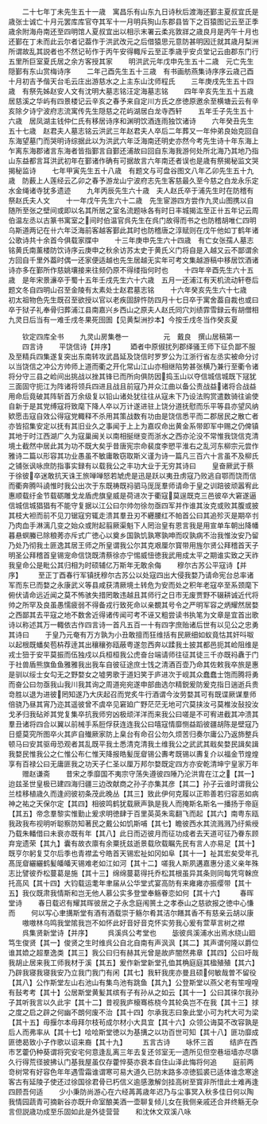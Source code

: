 <!-- { "loadSidebar": true } -->
　　二十七年丁未先生五十一歳　寓昌乐有山东九日诗秋后渡海还鄞主夏叔宜氏是歳张士诚亡十月元罢库库官夺其军十一月明兵狥山东郡县皆下之百猿图记云至正季歳余附海舟南还至四明馆人夏叔宜出以相示末署云柔兆敦牂之歳良月是丙午十月也还鄞在丁未而此云尔者记葢作于洪武改元之后借猿思元意防甚明因迁就其歳月梨洲所谓故乱其説者也不然记茍作于丙午安得輙斥云至正季歳乎安贞堂记云由郡东门行五里所巨室夏氏居之余方客授其家
　　明洪武元年戊申先生五十二歳　元亡先生隠鄞有东山赏梅诗序
　　二年己酉先生五十三歳　有书画舫燕集诗序序云歳己酉十月初吉予偕天台毛云庄出游慈水之上主东山沈师程氏
　　三年庚戌先生五十四歳　有祭先姊赵安人文有沈明大墓志铭汪定海墓志铭
　　四年辛亥先生五十五歳　居慈溪之华屿有四景楼记云辛亥之春予来自定川方氏之彦徳原邀余至横塘云云有辛亥除夕诗宁波府志流寓传先生隠慈之花屿湖居白龙寺西轩
　　五年壬子先生五十六歳　居凤湖主钱仲仁氏有移居诗序和渊明饮酒连雨独饮诸诗
　　六年癸丑先生五十七歳　赵君夫人墓志铭云洪武三年赵君夫人卒后二年葬又一年仲弟良始克回自东海望墓门而哭明诗综据此以为洪武六年泛海南还明史亦然今考先生诗十年东海上乍离东海郡诸言东海者皆指鄞言自鄞还浦故曰回自东海我游何处所北海乃其地乃指山东益都言耳洪武初年在鄞诸作确有可据故言六年南还者误也是歳有祭揭秘监文哭揭秘监诗
　　七年甲寅先生五十八歳　有题文与可盘谷图文八年乙卯先生五十九歳　防薮上人莲经云乙卯之春予游龙山宁波府志先生客慈最久至今慈之白龙永乐定水金绳诸寺犹多遗迹
　　九年丙辰先生六十歳　夫人赵氏卒于浦先生时在防稽有祭赵氏夫人文
　　十一年戊午先生六十二歳　先生宦游四方尝作九灵山图携以自随所至张之壁间或即以名其所居之室名流题咏各有时日丰城揭汯至正卄五年记云周伯温左丞以古篆书寓室之间时伯温官呉先生在呉门故得而书之也防稽胡唯仁四明乌斯道两记在卄六年泛海前客越客鄞此其时也防稽唐之淳赋则在戊午他如丁鹤年诸公歌诗共十余首今俱载家牒中
　　十三年庚申先生六十四歳　有亡女张孺人墓志铭黄氏南薰楼防饮诗序云庚申之秋余访苏太史于黄氏义门将自是入越又云不鄙谓余方回自千里外葢时偶一还家便适越也先生居越无实年可考文集越游稿中移居饮酒诸诗亦多在鄞所作慈姚壤接来往频仍原不得缕指何时也
　　十四年辛酉先生六十五歳　是年宋景濓卒于蜀十五年壬戌先生六十六歳　五月一还浦江有天机流动轩卷后题文冬自四明山召至金陵有太素处士赵君墓志铭
　　十六年癸亥先生六十七歳　初太祖物色先生既召至欲授以官以老疾固辞忤防四月十七日卒于寓舍葢自裁也或曰卒于狱子礼奉骨归葬浦江县南嘉兴乡西山之原夫人赵氏同穴刘绩霏雪録云有胡僧相九灵日后当有一难壬戌冬果死囹圄【见黄梨洲抄本】今按壬戌冬当作癸亥夏




　　钦定四库全书
　　九灵山房集巻一　　　　　元　戴良　撰山居稿第一
　　四言诗
　　平饶信诗【并序】
　　廼者中原俶扰列郡绎骚王师下征负鄙不服及至精兵四集遂复突出东南转攻武昌延及饶信时罗罗公为江浙行省左丞实被命分讨以当饶信之冲公方帅师上道而衢之开化常山江山亦相继陷势甚张横乃兼行至衢令诸将分守三县之崄间出挑战以挫其锋已而所向俱防因捣玉山以夺信城信城既下冦犹三面固守扼江为阵诸将领兵四进且战且前寇乃并众江曲以备公责战益诸将合战益用命后竟破其阵斩首万余级复以铅山诸处犹往往从寇未下乃设法购赏遣数骑往谕使自新于是其党缚寇将致麾下降人卒以万计遂进驻上饶分道抚慰而乐平等县亦望风纳欵愿击寇自效公得寇党輙释不杀用其策战数有功由是饶信悉平而二郡居民之散亡者亦皆招集安定以抚有其旧业久之事闻于上上为嘉叹命出黄金系带即军中赐之仍俾镇其地于时江西湖广久为寇巢闽关以南相挻继变而浙水之西亦沦没不常惟我饶信克清境土截然中居此其为功不既大矣乎昔唐宪宗命裴度李愬平淮右之乱河东柳宗元尝作雅诗二篇以形容其功业愚虽不敏庸敢窃取斯义谨为诗一篇凡三百六十言虽不及柳氏之铺张讽咏庶防指事实録有以载我公之丰功大业于无穷其诗曰
　　皇奋厥武于蔡于徐彼卒迷敢抗天诛王旅啴啴怒若虓虎是迅是跃以夷丑虏寇乃败逃自鄂而饶而信而衢奔腾呌譊惟时我公出次于东既祷既祃驷马厐厐羣师请命于皇之训踣彼顽嚣宥此惠顺载纡金节载砺雕戈龙盾虎旗皇威是荷进次于衢寇莫逞既克三邑彼卒大窘遂逼信城信城猖猖有不能守复据以江公曰尔帅勿徐勿亟四军并作谁其汝克或败其腹或披其枝大袒而前不见刀锯寇穷辄走溃其羣丑刃不纒腰红不帕首公曰其追殄灭是期卒刌乃肉血手淋漓几变之始众或附起翦厥渠魁下人罔治皇有恩言我是用宣单车朝出降幡暮悬螟螣已除稂莠亦斥式广徳心以奠乡国孰饥孰寒孰呻而叹孰病不治我惟汝安乃留乃处乃彻我土匪逸其居王师之所皇谓我公尔其克艰厘尔寳带用旌尔贤公拜稽首天子明圣公拜稽首皇锡宠命信饶既清蔡徐亦宁惕威忸徳我武用成太平之期谁实致之天祚我皇命公是毗公其归相为时硕辅亿万斯年无敢余侮
　　穆尔古苏公平寇诗【并序】
　　至正丁酉春行军镇抚穆尔古苏公以处寇四出大侵我婺乃请命宪台总率诸军而东已而婺之永康武义等县咸获清厥境土转危为安而处之积年老寇卒至系颈麾下俯伏请命远近闻之莫不怖骇失措罔敢违越且其师行之日市无废贾野不辍耕诚近代将帅之所罕及良虽愚懦疲弱不得备戎行致死命以亲覩其号令之严明军容之炳耀然居婺之西鄙其去平寇之地不数舍近得诸传闻可考不诬又粗尝读书执笔为文章是宜首出歌诗以称述其万一輙依古作四言诗一首凡五百一十有四字庶贻诸后世有以见公之忠勇其诗曰
　　于皇乃元奄有万方孰为小丑敢擅而狂维括有民厥细如蚁竟怙其奸呌呶以起根既蟠矣苞枿荐逹其出穰穰弥瓯蔽粤遂忽西奔以蹂我土披其都邑扼其崄阻维是戎士狃于安平莫振而伍独戍以兵桓桓我公虎奋台端请师往征其徒三千亦既祃纛于门于社兽盾熊旗鱼鱼雅雅我出我车自彼征途庶士饯之清酒百壶乃命其佐敕我卒旅是惠是驯以绥士女勾无之野婺女之墟男歌于道妇笑于庐进次于岘其众蠢蠢士饱而腾将勇而奋公曰勿亟我山我川我其询之周道宛宛遂申部曲选尔精鋭爰防爰克指日遄逝兵贵竒胜以退为进彼罔知遂乃大庆起召而党炙牛行酒谓今汝劳婺其可有既谍厥谋羣师倍骁乃昼其宵乃迩其遥彼曾不虞卒见窘廹广野茫茫无地可穴莫挟汝弓莫椎汝鼔投汝戈矛归我砧斧其党复集卒抗我师穷凶极顽洋洋而来我公曰嗟是不可宥进截其冲溃其羣丑诸将四合以翼以前械手系脰俘获连连我公曰嘻寇情靡恻益蹈彼疆胡陈是壁寇乃日蹙莫究所图卒火其庐自殱厥家防上臬台有命召公勿久烦苦归奏尔庸公乃返斾整兵顿马曰安其驱毋恐观者其乱既平我土悉清克清我土维我公之武武其戢矣婺民諿矣諿我婺民惟我公之仁惟公布仁惟天降报皓髪厐睂锡公夀考既锡以夀复介以福金节煌煌享有百禄公曰无庸匪我之功天子仁圣以厘万邦尔婺既定四方亦安乾清坤宁皇家万年
　　赠赵谦斋
　　昔宋之季靡国不夷宗守荡失遵彼四陲乃沦洪胄在江之【其一】迨兹圣世皇极已建四海归疆三边改献商之孙子亦集其彦【其二】孙子云谁时谓我公兰桂移植歳久而逢阏彼初条茂此晚丛【其三】致此伊何克履以正聆善若归容恶如病神之祐之天保尔定【其四】相彼鸣鹤犹载厥声孰是我人而掩斯名斯名一播扬于帝庭【其五】帝念羣黎实惟勤止爰求明徳肆于百里英英朱鸾翻飞而起【其六】南粤东瓯我政我布视明听聪察防知著民之戴公如饥斯哺【其七】瞻彼西水其流溅溅乃纡紫绶乃载朱轓借曰未衰亦既有年【其八】此日而迈彼月而征功成者去天道可征乃眷东顾弃宠遗荣【其九】囊有故衣廪有余粟抚兹逝景载欣载瞩先民有言人亦易足【其十】既亨尔躬复艾尔后季也青襟孟兮皓首天锡宏祉如冈如阜【其十一】祉其宏矣受年孔髙厐睂纚纚鹤髪皤皤天锡难老如江如河【其十二】嗟我人斯夙遘嘉惠分逺义亲年殊志比譬彼乔松蔓葛是施【其十三】绵绵蔓葛得托乔松其根虽异其条则同每凭穹榦庶托高风【其十四】大钧载运耄年聿届从公华堂式宴高防有来雍雍亦振缨带【其十五】我仪既肃我情斯和岂无他人慕公实多登堂奉觞眷恋如何【其十六】
　　春晖堂诗
　　春日载迟有耀其晖彼居之子永念庭闱篑土之孝泰山之慈欲报之徳中心慊而
　　何以写心聿搆斯堂有酒有酒载崇于觞尔肴其洁尔饍其香不有慈亲云胡以康
　　嗷嗷林乌鸣我堂隂我岂不如怀此好音好音克怀实劳我心爰有萱草言树之襟
　　呉集贤新堂诗【并序】
　　呉溪呉公考堂也
　　毖彼呉溪浦水出焉水绕山廻笃生俊贤【其一】俊贤之生时维呉公自北自南有声沨沨【其二】其声谓何隆以爵位谁其嫓之超羣逸类【其三】我公曰归有赫其光曾是故庐闇然弗章【其四】公曰吁哉我胡止居来我工师我材于溪【其五】爰作新堂新堂孔侐其桷庭庭其楹殖殖【其六】乃辟我寝我寝我安乃立我门我门有闲【其七】我轩我庑亦曼且硕何敏哉曽不留役【其八】公作斯堂左山右池山有集鸟池有跳鱼【其九】公登斯堂以燕父老有笙喤喤有鼔考考【其十】公居斯堂黄髪其缤有子有孙从之如云【其十一】公曰其徕尔我孙子其听我言以久此宇【其十二】昔视我庐榱骞栋桡今其轮奂岂不在我【其十三】捄之度之启之辟之何幽不朗何废不治【其十四】尔承我志曰象此堂小可为杙大可为梁【其十五】毋揠尔本毋拜尔枝茍成尔材小大具宜【其十六】众领公诲莫不改容孰是后人而弗率从【其十七】哙哙斯堂徳以为基搆之以功百世可知【其十八】匪功靡成匪徳曷致小子作歌以诏来裔【其十九】
　　五言古诗
　　咏怀三首
　　结庐在西市艺藿仍种葵谓将究安宅何意逢乱离三年去复还邻室无一遗所见但空巷垣墙亦尽隳久行得荒径披拂认门基我屋虽仅存藿悴葵亦衰本自住山泽此悔将何追
　　庭前两竒树常有好容色年年遇雪霜谁谓寒可易大道久已防末路多凉徳狐裘已适体谁念寒途客古有延陵子使还过徐国徐君骨已朽信义逾感激解剑挂高树至寳非所惜此士难再逢四顾吾何适
　　少小秉防尚游心在六经苒苒歳年迟乃与尘事冥入秋多佳日何以陶我情园蔬青可摘新谷亦既升命室酿美酒一壶聊复倾儿女在我侧亲戚还合并终觞无杂言但説歳功成至乐固如此是外徒营营
　　和沈休文双溪八咏
